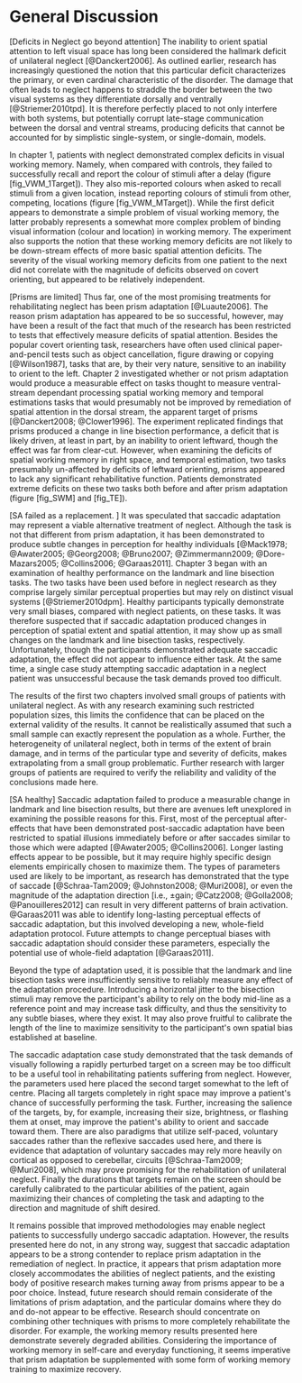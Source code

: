 General Discussion 
=================

[Deficits in Neglect go beyond attention] The inability to orient
spatial attention to left visual space has long been considered
the hallmark deficit of unilateral neglect [@Danckert2006].  As
outlined earlier, research has increasingly questioned the notion
that this particular deficit characterizes the primary, or even
cardinal characteristic of the disorder. The damage that often
leads to neglect happens to straddle the border between the two
visual systems as they differentiate dorsally and ventrally
[@Striemer2010tpd].  It is therefore perfectly placed to not only
interfere with both systems, but potentially corrupt late-stage
communication between the dorsal and ventral streams, producing
deficits that cannot be accounted for by simplistic single-system,
or single-domain, models.


In chapter 1, patients with neglect demonstrated complex deficits
in visual working memory. Namely, when compared with controls,
they failed to successfully recall and report the colour of
stimuli after a delay (figure [fig_VWM_1Target]). They also
mis-reported colours when asked to recall stimuli from a given
location, instead reporting colours of stimuli from other,
competing, locations (figure [fig_VWM_MTarget]).  While the first
deficit appears to demonstrate a simple problem of visual working
memory, the latter probably represents a somewhat more complex
problem of binding visual information (colour and location) in
working memory.  The experiment also supports the notion that
these working memory deficits are not likely to be down-stream
effects of more basic spatial attention deficits.  The severity of
the visual working memory deficits from one patient to the next
did not correlate with the magnitude of deficits observed on
covert orienting, but appeared to be relatively independent. 



[Prisms are limited] Thus far, one of the most promising
treatments for rehabilitating neglect has been prism adaptation
[@Luaute2006].  The reason prism adaptation has appeared to be so
successful, however, may have been a result of the fact that much
of the research has been restricted to tests that effectively
measure deficits of spatial attention. Besides the popular covert
orienting task, researchers have often used clinical
paper-and-pencil tests such as object cancellation, figure drawing
or copying [@Wilson1987], tasks that are, by their very nature,
sensitive to an inability to orient to the left.  Chapter 2
investigated whether or not prism adaptation would produce a
measurable effect on tasks thought to measure ventral-stream
dependant processing spatial working memory and temporal
estimations tasks that would presumably not be improved by
remediation of spatial attention in the dorsal stream, the
apparent target of prisms [@Danckert2008; @Clower1996].  The
experiment replicated findings that prisms produced a change in
line bisection performance, a deficit that is likely driven, at
least in part, by an inability to orient leftward, though the
effect was far from clear-cut.  However, when examining the
deficits of spatial working memory in right space, and temporal
estimation, two tasks presumably un-affected by deficits of
leftward orienting, prisms appeared to lack any significant
rehabilitative function.  Patients demonstrated extreme deficits
on these two tasks both before and after prism adaptation (figure
[fig_SWM] and [fig_TE]).



[SA failed as a replacement. ] It was speculated that saccadic
adaptation may represent a viable alternative treatment of
neglect. Although the task is not that different from prism
adaptation, it has been demonstrated to produce subtle changes in
perception for healthy individuals [@Mack1978; @Awater2005;
@Georg2008; @Bruno2007; @Zimmermann2009; @Dore-Mazars2005;
@Collins2006; @Garaas2011].  Chapter 3 began with an examination
of healthy performance on the landmark and line bisection tasks.
The two tasks have been used before in neglect research as they
comprise largely similar perceptual properties but may rely on
distinct visual systems [@Striemer2010dpm].  Healthy participants
typically demonstrate very small biases, compared with neglect
patients, on these tasks. It was therefore suspected that if
saccadic adaptation produced changes in perception of spatial
extent and spatial attention, it may show up as small changes on
the landmark and line bisection tasks, respectively.
Unfortunately, though the participants demonstrated adequate
saccadic adaptation, the effect did not appear to influence either
task.  At the same time, a single case study attempting saccadic
adaptation in a neglect patient was unsuccessful because the task
demands proved too difficult.





The results of the first two chapters involved small groups of
patients with unilateral neglect.  As with any research examining
such restricted population sizes, this limits the confidence that
can be placed on the external validity of the results. It cannot
be realistically assumed that such a small sample can exactly
represent the population as a whole. Further, the heterogeneity of
unilateral neglect, both in terms of the extent of brain damage,
and in terms of the particular type and severity of deficits,
makes extrapolating from a small group problematic.  Further
research with larger groups of patients are required to verify the
reliability and validity of the conclusions made here. 

[SA healthy] Saccadic adaptation failed to produce a measurable
change in landmark and line bisection results, but there are
avenues left unexplored in examining the possible reasons for
this.  First, most of the perceptual after-effects that have been
demonstrated post-saccadic adaptation have been restricted to
spatial illusions immediately before or after saccades similar to
those which were adapted [@Awater2005; @Collins2006]. Longer
lasting effects appear to be possible, but it may require highly
specific design elements empirically chosen to maximize them.  The
types of parameters used are likely to be important, as research
has demonstrated that the type of saccade
[@Schraa-Tam2009; @Johnston2008; @Muri2008], or even the magnitude
of the adaptation direction [i.e., $\pm \text{gain}$; @Catz2008;
@Golla2008; @Panouilleres2012] can result in very different
patterns of brain activation.  @Garaas2011 was able to identify
long-lasting perceptual effects of saccadic adaptation, but this
involved developing a new, whole-field adaptation protocol. Future
attempts to change perceptual biases with saccadic adaptation
should consider these parameters, especially the potential use of
whole-field adaptation [@Garaas2011].

Beyond the type of adaptation used, it is possible that the
landmark and line bisection tasks were insufficiently sensitive to
reliably measure any effect of the adaptation procedure.
Introducing a horizontal jitter to the bisection stimuli may 
remove the participant's ability to rely on the body mid-line as a
reference point and may increase task difficulty, and thus the
sensitivity to any subtle biases, where they exist. It may also
prove fruitful to calibrate the length of the line to maximize
sensitivity to the participant's own spatial bias established at
baseline.


The saccadic adaptation  case study demonstrated that the task
demands of visually following a rapidly perturbed target on a
screen may be too difficult to be a useful tool in rehabilitating
patients suffering from neglect.  However, the parameters used
here placed the second target somewhat to the left of centre.
Placing all targets completely in right space may improve a
patient's chance of successfully performing the task.  Further,
increasing the salience of the targets, by, for example,
increasing their size, brightness, or flashing them at onset, may
improve the patient's ability to orient and saccade toward them.
There are also paradigms that utilize self-paced, voluntary
saccades rather than the reflexive saccades used here, and there
is evidence that adaptation of voluntary saccades may rely more
heavily on cortical as opposed to cerebellar, circuits
[@Schraa-Tam2009; @Muri2008], which may prove promising for the
rehabilitation of unilateral neglect.  Finally the durations that
targets remain on the screen should be carefully calibrated to the
particular abilities of the patient, again maximizing their
chances of completing the task and adapting to the direction and
magnitude of shift desired.

It remains possible that improved methodologies may enable neglect
patients to successfully undergo saccadic adaptation. However, the
results presented here do not, in any strong way, suggest that
saccadic adaptation appears to be a strong contender to replace
prism adaptation in the remediation of neglect. In practice, it
appears that prism adaptation more closely accommodates the
abilities of neglect patients, and the existing body of positive
research makes turning away from prisms appear to be a poor
choice. Instead, future research should remain considerate of the
limitations of prism adaptation, and the particular domains where
they do and do-not appear to be effective. Research should
concentrate on combining other techniques with prisms to more
completely rehabilitate the disorder. For example, the working
memory results presented here demonstrate severely degraded
abilities. Considering the importance of working memory in
self-care and everyday functioning, it seems imperative that prism
adaptation be supplemented with some form of working memory
training to maximize recovery. 






